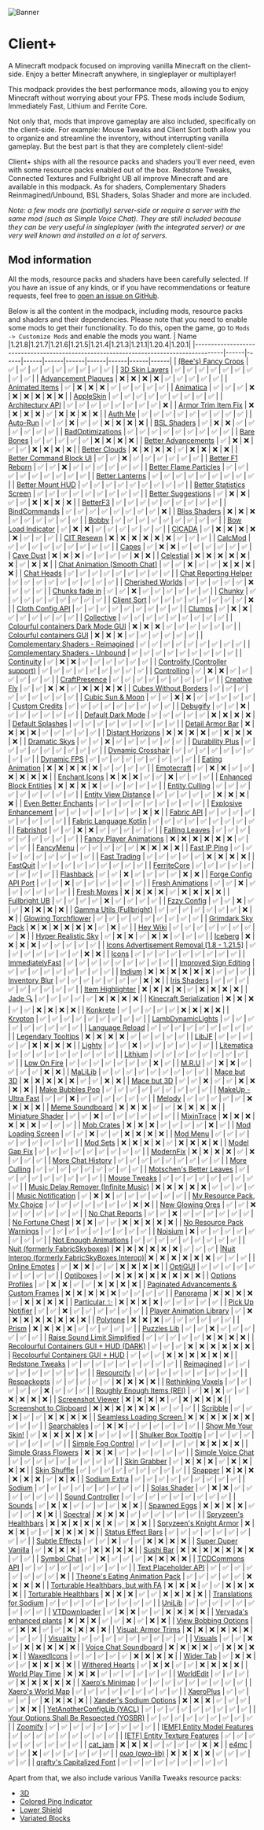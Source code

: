 ![Banner](https://github.com/Thijzert123/client-plus/blob/main/images/banner.resized.png?raw=true)
# Client+
A Minecraft modpack focused on improving vanilla Minecraft on the client-side. Enjoy a better Minecraft anywhere, in singleplayer or multiplayer!

This modpack provides the best performance mods, allowing you to enjoy Minecraft without worrying about your FPS. These mods include Sodium, Immediately Fast, Lithium and Ferrite Core.

Not only that, mods that improve gameplay are also included, specifically on the client-side. For example: Mouse Tweaks and Client Sort both allow you to organize and streamline the inventory, without interrupting vanilla gameplay. But the best part is that they are completely client-side!

Client+ ships with all the resource packs and shaders you'll ever need, even with some resource packs enabled out of the box. Redstone Tweaks, Connected Textures and Fullbright UB all improve Minecraft and are available in this modpack. As for shaders, Complementary Shaders Reinmagined/Unbound, BSL Shaders, Solas Shader and more are included.

_Note: a few mods are (partially) server-side or require a server with the same mod (such as Simple Voice Chat). They are still included because they can be very useful in singleplayer (with the integrated server) or are very well known and installed on a lot of servers._

## Mod information
All the mods, resource packs and shaders have been carefully selected. If you have an issue of any kinds, or if you have recommendations or feature requests, feel free to [open an issue on GitHub](https://github.com/Thijzert123/client-plus/issues).

Below is all the content in the modpack, including mods, resource packs and shaders and their dependencies. Please note that you need to enable some mods to get their functionality. To do this, open the game, go to `Mods -> Customize Mods` and enable the mods you want.
|                                          Name                                         |1.21.8|1.21.7|1.21.6|1.21.5|1.21.4|1.21.3|1.21.1|1.20.4|1.20.1|
|---------------------------------------------------------------------------------------|------|------|------|------|------|------|------|------|------|
|              [(Bee's) Fancy Crops](https://modrinth.com/project/UGEVQ6t9)             |   ✅  |   ✅  |   ✅  |   ✅  |   ✅  |   ✅  |   ✅  |   ✅  |   ✅  |
|                [3D Skin Layers](https://modrinth.com/project/zV5r3pPn)                |   ✅  |   ✅  |   ✅  |   ✅  |   ✅  |   ✅  |   ✅  |   ✅  |   ✅  |
|              [Advancement Plaques](https://modrinth.com/project/9NM0dXub)             |   ❌  |   ❌  |   ❌  |   ❌  |   ✅  |   ✅  |   ✅  |   ✅  |   ✅  |
|                [Animated Items](https://modrinth.com/project/uBBepXuH)                |   ✅  |   ❌  |   ❌  |   ❌  |   ✅  |   ✅  |   ✅  |   ✅  |   ✅  |
|                   [Animatica](https://modrinth.com/project/PRN43VSY)                  |   ✅  |   ✅  |   ✅  |   ❌  |   ❌  |   ❌  |   ❌  |   ❌  |   ❌  |
|                   [AppleSkin](https://modrinth.com/project/EsAfCjCV)                  |   ✅  |   ✅  |   ✅  |   ✅  |   ✅  |   ✅  |   ✅  |   ✅  |   ✅  |
|               [Architectury API](https://modrinth.com/project/lhGA9TYQ)               |   ✅  |   ✅  |   ✅  |   ✅  |   ✅  |   ✅  |   ✅  |   ✅  |   ❌  |
|              [Armor Trim Item Fix](https://modrinth.com/project/kIhxG5zE)             |   ❌  |   ❌  |   ❌  |   ❌  |   ✅  |   ❌  |   ❌  |   ❌  |   ❌  |
|                    [Auth Me](https://modrinth.com/project/yjgIrBjZ)                   |   ✅  |   ✅  |   ✅  |   ✅  |   ✅  |   ✅  |   ✅  |   ✅  |   ✅  |
|                   [Auto-Run](https://modrinth.com/project/2i7tg1Wv)                   |   ✅  |   ✅  |   ❌  |   ✅  |   ✅  |   ❌  |   ❌  |   ❌  |   ❌  |
|                  [BSL Shaders](https://modrinth.com/project/Q1vvjJYV)                 |   ✅  |   ❌  |   ❌  |   ✅  |   ✅  |   ✅  |   ✅  |   ✅  |   ✅  |
|               [BadOptimizations](https://modrinth.com/project/g96Z4WVZ)               |   ✅  |   ✅  |   ✅  |   ✅  |   ✅  |   ✅  |   ✅  |   ✅  |   ✅  |
|                  [Bare Bones](https://modrinth.com/project/rox3U8B6)                  |   ✅  |   ✅  |   ✅  |   ✅  |   ✅  |   ❌  |   ❌  |   ❌  |   ❌  |
|              [Better Advancements](https://modrinth.com/project/Q2OqKxDG)             |   ✅  |   ❌  |   ❌  |   ✅  |   ✅  |   ❌  |   ❌  |   ❌  |   ❌  |
|                 [Better Clouds](https://modrinth.com/project/5srFLIaK)                |   ❌  |   ❌  |   ❌  |   ❌  |   ✅  |   ❌  |   ❌  |   ❌  |   ❌  |
|            [Better Command Block UI](https://modrinth.com/project/8iQcgjQ2)           |   ✅  |   ✅  |   ❌  |   ✅  |   ✅  |   ✅  |   ✅  |   ✅  |   ✅  |
|               [Better F1 Reborn](https://modrinth.com/project/2JIeCmxb)               |   ✅  |   ✅  |   ❌  |   ✅  |   ✅  |   ✅  |   ✅  |   ✅  |   ✅  |
|            [Better Flame Particles](https://modrinth.com/project/ivUZsvzp)            |   ✅  |   ✅  |   ✅  |   ✅  |   ✅  |   ✅  |   ✅  |   ✅  |   ✅  |
|                [Better Lanterns](https://modrinth.com/project/PGGrfcvL)               |   ✅  |   ✅  |   ✅  |   ✅  |   ✅  |   ✅  |   ✅  |   ✅  |   ✅  |
|               [Better Mount HUD](https://modrinth.com/project/kqJFAPU9)               |   ✅  |   ✅  |   ✅  |   ✅  |   ✅  |   ✅  |   ✅  |   ✅  |   ✅  |
|           [Better Statistics Screen](https://modrinth.com/project/n6PXGAoM)           |   ✅  |   ✅  |   ✅  |   ✅  |   ✅  |   ✅  |   ✅  |   ✅  |   ✅  |
|              [Better Suggestions](https://modrinth.com/project/HfZKWsjM)              |   ✅  |   ❌  |   ❌  |   ✅  |   ✅  |   ❌  |   ❌  |   ❌  |   ❌  |
|                   [BetterF3](https://modrinth.com/project/8shC1gFX)                   |   ✅  |   ✅  |   ✅  |   ✅  |   ✅  |   ✅  |   ✅  |   ✅  |   ✅  |
|                 [BindCommands](https://modrinth.com/project/WeytAdLH)                 |   ✅  |   ✅  |   ✅  |   ✅  |   ✅  |   ✅  |   ✅  |   ✅  |   ❌  |
|                 [Bliss Shaders](https://modrinth.com/project/ZvMtQlho)                |   ❌  |   ❌  |   ❌  |   ✅  |   ✅  |   ✅  |   ✅  |   ✅  |   ✅  |
|                     [Bobby](https://modrinth.com/project/M08ruV16)                    |   ✅  |   ✅  |   ✅  |   ✅  |   ✅  |   ✅  |   ✅  |   ✅  |   ✅  |
|              [Bow Load Indicator](https://modrinth.com/project/dj5wVJsq)              |   ✅  |   ❌  |   ❌  |   ✅  |   ✅  |   ✅  |   ✅  |   ✅  |   ✅  |
|                    [CICADA](https://modrinth.com/project/IwCkru1D)                    |   ✅  |   ❌  |   ❌  |   ❌  |   ❌  |   ❌  |   ✅  |   ✅  |   ✅  |
|                  [CIT Resewn](https://modrinth.com/project/otVJckYQ)                  |   ❌  |   ❌  |   ❌  |   ❌  |   ❌  |   ❌  |   ✅  |   ✅  |   ✅  |
|                    [CalcMod](https://modrinth.com/project/XoHTb2Ap)                   |   ✅  |   ✅  |   ✅  |   ✅  |   ✅  |   ✅  |   ✅  |   ✅  |   ✅  |
|                     [Capes](https://modrinth.com/project/89Wsn8GD)                    |   ✅  |   ❌  |   ❌  |   ✅  |   ✅  |   ✅  |   ✅  |   ✅  |   ✅  |
|                   [Cave Dust](https://modrinth.com/project/jawg7zT1)                  |   ❌  |   ❌  |   ❌  |   ✅  |   ✅  |   ✅  |   ✅  |   ❌  |   ❌  |
|                   [Celestial](https://modrinth.com/project/J31lhO5V)                  |   ❌  |   ❌  |   ❌  |   ❌  |   ❌  |   ❌  |   ✅  |   ❌  |   ❌  |
|         [Chat Animation [Smooth Chat]](https://modrinth.com/project/DnNYdJsx)         |   ✅  |   ✅  |   ❌  |   ✅  |   ✅  |   ❌  |   ❌  |   ❌  |   ❌  |
|                  [Chat Heads](https://modrinth.com/project/Wb5oqrBJ)                  |   ✅  |   ✅  |   ✅  |   ✅  |   ✅  |   ✅  |   ✅  |   ✅  |   ✅  |
|             [Chat Reporting Helper](https://modrinth.com/project/tN4E9NfV)            |   ✅  |   ✅  |   ✅  |   ✅  |   ✅  |   ✅  |   ✅  |   ✅  |   ✅  |
|               [Cherished Worlds](https://modrinth.com/project/3azQ6p0W)               |   ✅  |   ✅  |   ✅  |   ✅  |   ✅  |   ❌  |   ✅  |   ✅  |   ✅  |
|                [Chunks fade in](https://modrinth.com/project/JaNmzvA8)                |   ✅  |   ✅  |   ❌  |   ✅  |   ✅  |   ✅  |   ✅  |   ✅  |   ✅  |
|                    [Chunky](https://modrinth.com/project/fALzjamp)                    |   ✅  |   ✅  |   ✅  |   ✅  |   ✅  |   ✅  |   ✅  |   ✅  |   ✅  |
|                  [Client Sort](https://modrinth.com/project/K0AkAin6)                 |   ✅  |   ✅  |   ✅  |   ✅  |   ✅  |   ✅  |   ✅  |   ✅  |   ❌  |
|               [Cloth Config API](https://modrinth.com/project/9s6osm5g)               |   ✅  |   ✅  |   ✅  |   ✅  |   ✅  |   ✅  |   ✅  |   ✅  |   ✅  |
|                    [Clumps](https://modrinth.com/project/Wnxd13zP)                    |   ✅  |   ❌  |   ❌  |   ✅  |   ✅  |   ✅  |   ✅  |   ✅  |   ✅  |
|                  [Collective](https://modrinth.com/project/e0M1UDsY)                  |   ✅  |   ✅  |   ✅  |   ✅  |   ✅  |   ✅  |   ✅  |   ✅  |   ✅  |
|      [Colourful containers Dark Mode GUI](https://modrinth.com/project/PCGR5Y1W)      |   ❌  |   ❌  |   ❌  |   ✅  |   ✅  |   ✅  |   ✅  |   ✅  |   ✅  |
|           [Colourful containers GUI](https://modrinth.com/project/L85p0yMA)           |   ❌  |   ❌  |   ❌  |   ✅  |   ✅  |   ✅  |   ✅  |   ✅  |   ✅  |
|      [Complementary Shaders - Reimagined](https://modrinth.com/project/HVnmMxH1)      |   ✅  |   ✅  |   ✅  |   ✅  |   ✅  |   ✅  |   ✅  |   ✅  |   ✅  |
|        [Complementary Shaders - Unbound](https://modrinth.com/project/R6NEzAwj)       |   ✅  |   ✅  |   ✅  |   ✅  |   ✅  |   ✅  |   ✅  |   ✅  |   ✅  |
|                  [Continuity](https://modrinth.com/project/1IjD5062)                  |   ✅  |   ❌  |   ❌  |   ✅  |   ✅  |   ✅  |   ✅  |   ✅  |   ✅  |
|        [Controlify (Controller support)](https://modrinth.com/project/DOUdJVEm)       |   ✅  |   ✅  |   ✅  |   ✅  |   ✅  |   ✅  |   ✅  |   ✅  |   ✅  |
|                  [Controlling](https://modrinth.com/project/xv94TkTM)                 |   ✅  |   ❌  |   ❌  |   ✅  |   ✅  |   ✅  |   ✅  |   ✅  |   ✅  |
|                 [CraftPresence](https://modrinth.com/project/DFqQfIBR)                |   ✅  |   ✅  |   ✅  |   ✅  |   ✅  |   ✅  |   ✅  |   ✅  |   ✅  |
|                 [Creative Fly](https://modrinth.com/project/XrD3Auyv)                 |   ✅  |   ✅  |   ❌  |   ❌  |   ✅  |   ❌  |   ❌  |   ❌  |   ❌  |
|             [Cubes Without Borders](https://modrinth.com/project/ETlrkaYF)            |   ✅  |   ✅  |   ✅  |   ✅  |   ✅  |   ✅  |   ✅  |   ✅  |   ✅  |
|               [Cubic Sun & Moon](https://modrinth.com/project/g4bSYbrU)               |   ✅  |   ✅  |   ❌  |   ❌  |   ✅  |   ✅  |   ✅  |   ✅  |   ✅  |
|                [Custom Credits](https://modrinth.com/project/GhWh8CAU)                |   ✅  |   ✅  |   ✅  |   ✅  |   ✅  |   ✅  |   ✅  |   ✅  |   ✅  |
|                   [Debugify](https://modrinth.com/project/QwxR6Gcd)                   |   ✅  |   ✅  |   ❌  |   ✅  |   ✅  |   ✅  |   ✅  |   ✅  |   ✅  |
|               [Default Dark Mode](https://modrinth.com/project/6SLU7tS5)              |   ✅  |   ✅  |   ✅  |   ✅  |   ✅  |   ❌  |   ❌  |   ❌  |   ❌  |
|               [Default Splashes](https://modrinth.com/project/RMESe7qr)               |   ✅  |   ✅  |   ✅  |   ✅  |   ✅  |   ✅  |   ✅  |   ✅  |   ✅  |
|               [Detail Armor Bar](https://modrinth.com/project/hAt6ty93)               |   ❌  |   ❌  |   ❌  |   ❌  |   ✅  |   ✅  |   ✅  |   ✅  |   ✅  |
|               [Distant Horizons](https://modrinth.com/project/uCdwusMi)               |   ❌  |   ❌  |   ❌  |   ❌  |   ✅  |   ❌  |   ❌  |   ❌  |   ❌  |
|                 [Dramatic Skys](https://modrinth.com/project/2YyNMled)                |   ✅  |   ✅  |   ❌  |   ✅  |   ✅  |   ✅  |   ✅  |   ✅  |   ✅  |
|                [Durability Plus](https://modrinth.com/project/na1dL51S)               |   ✅  |   ✅  |   ✅  |   ✅  |   ✅  |   ✅  |   ✅  |   ✅  |   ✅  |
|               [Dynamic Crosshair](https://modrinth.com/project/ZcR9weSm)              |   ✅  |   ✅  |   ✅  |   ✅  |   ✅  |   ✅  |   ✅  |   ✅  |   ✅  |
|                  [Dynamic FPS](https://modrinth.com/project/LQ3K71Q1)                 |   ✅  |   ✅  |   ✅  |   ✅  |   ✅  |   ✅  |   ✅  |   ✅  |   ✅  |
|               [Eating Animation](https://modrinth.com/project/rUgZvGzi)               |   ❌  |   ❌  |   ❌  |   ❌  |   ❌  |   ✅  |   ✅  |   ✅  |   ✅  |
|                  [Emotecraft](https://modrinth.com/project/pZ2wrerK)                  |   ✅  |   ❌  |   ❌  |   ✅  |   ✅  |   ❌  |   ❌  |   ❌  |   ❌  |
|                 [Enchant Icons](https://modrinth.com/project/6vhHOIKw)                |   ❌  |   ❌  |   ❌  |   ✅  |   ✅  |   ❌  |   ✅  |   ✅  |   ✅  |
|            [Enhanced Block Entities](https://modrinth.com/project/OVuFYfre)           |   ❌  |   ❌  |   ❌  |   ❌  |   ✅  |   ✅  |   ✅  |   ✅  |   ✅  |
|                [Entity Culling](https://modrinth.com/project/NNAgCjsB)                |   ✅  |   ✅  |   ✅  |   ✅  |   ✅  |   ✅  |   ✅  |   ✅  |   ✅  |
|             [Entity View Distance](https://modrinth.com/project/ihnBJ6on)             |   ✅  |   ✅  |   ✅  |   ✅  |   ✅  |   ❌  |   ❌  |   ❌  |   ❌  |
|             [Even Better Enchants](https://modrinth.com/project/6udpuGCH)             |   ✅  |   ✅  |   ✅  |   ✅  |   ✅  |   ✅  |   ✅  |   ✅  |   ✅  |
|             [Explosive Enhancement](https://modrinth.com/project/OSQ8mw2r)            |   ✅  |   ✅  |   ✅  |   ✅  |   ✅  |   ✅  |   ✅  |   ❌  |   ❌  |
|                  [Fabric API](https://modrinth.com/project/P7dR8mSH)                  |   ✅  |   ✅  |   ✅  |   ✅  |   ✅  |   ✅  |   ✅  |   ✅  |   ✅  |
|            [Fabric Language Kotlin](https://modrinth.com/project/Ha28R6CL)            |   ✅  |   ✅  |   ✅  |   ✅  |   ✅  |   ✅  |   ✅  |   ✅  |   ✅  |
|                   [Fabrishot](https://modrinth.com/project/3qsfQtE9)                  |   ✅  |   ✅  |   ❌  |   ❌  |   ✅  |   ✅  |   ✅  |   ✅  |   ✅  |
|                [Falling Leaves](https://modrinth.com/project/WhbRG4iK)                |   ✅  |   ✅  |   ✅  |   ✅  |   ✅  |   ✅  |   ✅  |   ✅  |   ✅  |
|            [Fancy Player Animations](https://modrinth.com/project/uYE6VsYf)           |   ❌  |   ❌  |   ❌  |   ❌  |   ❌  |   ❌  |   ✅  |   ✅  |   ✅  |
|                   [FancyMenu](https://modrinth.com/project/Wq5SjeWM)                  |   ✅  |   ✅  |   ✅  |   ✅  |   ✅  |   ❌  |   ❌  |   ❌  |   ❌  |
|                 [Fast IP Ping](https://modrinth.com/project/9mtu0sUO)                 |   ✅  |   ✅  |   ✅  |   ✅  |   ✅  |   ✅  |   ✅  |   ✅  |   ✅  |
|                 [Fast Trading](https://modrinth.com/project/Ht0RRAt0)                 |   ✅  |   ✅  |   ✅  |   ✅  |   ✅  |   ❌  |   ❌  |   ❌  |   ❌  |
|                   [FastQuit](https://modrinth.com/project/x1hIzbuY)                   |   ✅  |   ✅  |   ✅  |   ✅  |   ✅  |   ✅  |   ✅  |   ✅  |   ✅  |
|                  [FerriteCore](https://modrinth.com/project/uXXizFIs)                 |   ✅  |   ✅  |   ✅  |   ✅  |   ✅  |   ✅  |   ✅  |   ✅  |   ✅  |
|                   [Flashback](https://modrinth.com/project/4das1Fjq)                  |   ✅  |   ✅  |   ❌  |   ✅  |   ✅  |   ✅  |   ✅  |   ❌  |   ❌  |
|             [Forge Config API Port](https://modrinth.com/project/ohNO6lps)            |   ✅  |   ✅  |   ❌  |   ✅  |   ✅  |   ✅  |   ✅  |   ✅  |   ✅  |
|               [Fresh Animations](https://modrinth.com/project/50dA9Sha)               |   ✅  |   ✅  |   ❌  |   ✅  |   ✅  |   ✅  |   ✅  |   ✅  |   ✅  |
|                  [Fresh Moves](https://modrinth.com/project/slufHzC2)                 |   ❌  |   ❌  |   ❌  |   ❌  |   ✅  |   ❌  |   ❌  |   ❌  |   ❌  |
|                 [Fullbright UB](https://modrinth.com/project/ItHr72Fy)                |   ✅  |   ✅  |   ✅  |   ✅  |   ❌  |   ✅  |   ✅  |   ✅  |   ✅  |
|                  [Fzzy Config](https://modrinth.com/project/hYykXjDp)                 |   ✅  |   ✅  |   ❌  |   ✅  |   ✅  |   ❌  |   ❌  |   ❌  |   ❌  |
|           [Gamma Utils (Fullbright)](https://modrinth.com/project/wdLuzzEP)           |   ✅  |   ✅  |   ✅  |   ✅  |   ✅  |   ✅  |   ✅  |   ❌  |   ❌  |
|              [Glowing Torchflower](https://modrinth.com/project/1S4LxcvL)             |   ✅  |   ✅  |   ✅  |   ✅  |   ✅  |   ✅  |   ✅  |   ✅  |   ✅  |
|               [Grimdark Sky Pack](https://modrinth.com/project/TzZ0IFZH)              |   ❌  |   ❌  |   ❌  |   ❌  |   ❌  |   ❌  |   ✅  |   ❌  |   ✅  |
|                   [Hey Wiki](https://modrinth.com/project/6DnswkCZ)                   |   ✅  |   ✅  |   ✅  |   ✅  |   ✅  |   ✅  |   ✅  |   ✅  |   ❌  |
|              [Hyper Realistic Sky](https://modrinth.com/project/PsMUgCo5)             |   ✅  |   ❌  |   ❌  |   ✅  |   ❌  |   ❌  |   ✅  |   ✅  |   ✅  |
|                    [Iceberg](https://modrinth.com/project/5faXoLqX)                   |   ❌  |   ❌  |   ❌  |   ❌  |   ✅  |   ✅  |   ✅  |   ✅  |   ✅  |
|  [Icons Advertisement Removal [1.8 - 1.21.5]](https://modrinth.com/project/7Rq0ipFz)  |   ✅  |   ✅  |   ✅  |   ✅  |   ✅  |   ✅  |   ✅  |   ❌  |   ❌  |
|                     [Icons](https://modrinth.com/project/O7z3QKAG)                    |   ✅  |   ✅  |   ✅  |   ✅  |   ✅  |   ✅  |   ✅  |   ✅  |   ✅  |
|                [ImmediatelyFast](https://modrinth.com/project/5ZwdcRci)               |   ✅  |   ✅  |   ✅  |   ✅  |   ✅  |   ✅  |   ✅  |   ✅  |   ✅  |
|             [Improved Sign Editing](https://modrinth.com/project/EWQifKYI)            |   ✅  |   ✅  |   ✅  |   ✅  |   ✅  |   ✅  |   ✅  |   ✅  |   ✅  |
|                    [Indium](https://modrinth.com/project/Orvt0mRa)                    |   ❌  |   ❌  |   ❌  |   ❌  |   ❌  |   ❌  |   ✅  |   ✅  |   ✅  |
|                [Inventory Blur](https://modrinth.com/project/lTS6nyFs)                |   ✅  |   ✅  |   ✅  |   ✅  |   ✅  |   ✅  |   ✅  |   ❌  |   ❌  |
|                 [Iris Shaders](https://modrinth.com/project/YL57xq9U)                 |   ✅  |   ✅  |   ✅  |   ✅  |   ✅  |   ✅  |   ✅  |   ✅  |   ✅  |
|               [Item Highlighter](https://modrinth.com/project/cVNW5lr6)               |   ❌  |   ❌  |   ❌  |   ❌  |   ✅  |   ❌  |   ❌  |   ❌  |   ❌  |
|                    [Jade 🔍](https://modrinth.com/project/nvQzSEkH)                    |   ✅  |   ✅  |   ✅  |   ✅  |   ✅  |   ❌  |   ❌  |   ❌  |   ❌  |
|            [Kinecraft Serialization](https://modrinth.com/project/epmEbmF0)           |   ❌  |   ❌  |   ❌  |   ✅  |   ✅  |   ❌  |   ❌  |   ❌  |   ❌  |
|                   [Konkrete](https://modrinth.com/project/J81TRJWm)                   |   ✅  |   ✅  |   ✅  |   ✅  |   ✅  |   ❌  |   ❌  |   ❌  |   ❌  |
|                    [Krypton](https://modrinth.com/project/fQEb0iXm)                   |   ✅  |   ✅  |   ✅  |   ✅  |   ✅  |   ✅  |   ✅  |   ✅  |   ✅  |
|               [LambDynamicLights](https://modrinth.com/project/yBW8D80W)              |   ✅  |   ✅  |   ✅  |   ✅  |   ✅  |   ✅  |   ✅  |   ✅  |   ✅  |
|                [Language Reload](https://modrinth.com/project/uLbm7CG6)               |   ✅  |   ✅  |   ✅  |   ✅  |   ✅  |   ✅  |   ✅  |   ✅  |   ✅  |
|              [Legendary Tooltips](https://modrinth.com/project/atHH8NyV)              |   ❌  |   ❌  |   ❌  |   ❌  |   ✅  |   ✅  |   ✅  |   ✅  |   ✅  |
|                     [LibJF](https://modrinth.com/project/WKwQAwke)                    |   ✅  |   ✅  |   ✅  |   ✅  |   ✅  |   ❌  |   ❌  |   ❌  |   ❌  |
|                    [Lighty](https://modrinth.com/project/yjvKidNM)                    |   ✅  |   ✅  |   ❌  |   ✅  |   ✅  |   ✅  |   ✅  |   ✅  |   ✅  |
|                  [Litematica](https://modrinth.com/project/bEpr0Arc)                  |   ✅  |   ✅  |   ✅  |   ✅  |   ✅  |   ✅  |   ✅  |   ✅  |   ✅  |
|                    [Lithium](https://modrinth.com/project/gvQqBUqZ)                   |   ✅  |   ✅  |   ✅  |   ✅  |   ✅  |   ✅  |   ✅  |   ✅  |   ✅  |
|                  [Low On Fire](https://modrinth.com/project/RRxvWKNC)                 |   ✅  |   ✅  |   ✅  |   ✅  |   ✅  |   ✅  |   ✅  |   ❌  |   ✅  |
|                     [M.R.U](https://modrinth.com/project/SNVQ2c0g)                    |   ✅  |   ❌  |   ❌  |   ✅  |   ✅  |   ✅  |   ✅  |   ❌  |   ❌  |
|                    [MaLiLib](https://modrinth.com/project/GcWjdA9I)                   |   ✅  |   ✅  |   ✅  |   ✅  |   ✅  |   ✅  |   ✅  |   ✅  |   ✅  |
|                  [Mace but 3D](https://modrinth.com/project/6LzngQIs)                 |   ❌  |   ❌  |   ❌  |   ❌  |   ❌  |   ✅  |   ✅  |   ❌  |   ❌  |
|                  [Mace but 3D](https://modrinth.com/project/r9aFsDLk)                 |   ✅  |   ✅  |   ❌  |   ✅  |   ✅  |   ❌  |   ❌  |   ❌  |   ❌  |
|               [Make Bubbles Pop](https://modrinth.com/project/gPCdW0Wr)               |   ✅  |   ✅  |   ✅  |   ✅  |   ✅  |   ✅  |   ✅  |   ✅  |   ✅  |
|              [MakeUp - Ultra Fast](https://modrinth.com/project/izsIPI7a)             |   ✅  |   ✅  |   ❌  |   ✅  |   ✅  |   ✅  |   ✅  |   ✅  |   ✅  |
|                    [Melody](https://modrinth.com/project/CVT4pFB2)                    |   ✅  |   ✅  |   ✅  |   ✅  |   ✅  |   ❌  |   ❌  |   ❌  |   ❌  |
|                [Meme Soundboard](https://modrinth.com/project/FQKl8Yll)               |   ❌  |   ❌  |   ❌  |   ✅  |   ✅  |   ❌  |   ❌  |   ❌  |   ❌  |
|               [Miniature Shader](https://modrinth.com/project/UaS8ROxa)               |   ✅  |   ✅  |   ❌  |   ✅  |   ✅  |   ✅  |   ✅  |   ✅  |   ✅  |
|                  [MixinTrace](https://modrinth.com/project/sGmHWmeL)                  |   ❌  |   ❌  |   ❌  |   ❌  |   ❌  |   ❌  |   ✅  |   ✅  |   ✅  |
|                  [Mob Crates](https://modrinth.com/project/bYcjtBki)                  |   ❌  |   ❌  |   ❌  |   ✅  |   ✅  |   ✅  |   ✅  |   ❌  |   ✅  |
|              [Mod Loading Screen](https://modrinth.com/project/xAGJ6rQS)              |   ✅  |   ✅  |   ❌  |   ✅  |   ✅  |   ❌  |   ❌  |   ❌  |   ❌  |
|                   [Mod Menu](https://modrinth.com/project/mOgUt4GM)                   |   ✅  |   ✅  |   ✅  |   ✅  |   ✅  |   ✅  |   ✅  |   ✅  |   ✅  |
|                   [Mod Sets](https://modrinth.com/project/b313lC4Y)                   |   ❌  |   ❌  |   ❌  |   ❌  |   ✅  |   ❌  |   ❌  |   ❌  |   ❌  |
|                 [Model Gap Fix](https://modrinth.com/project/QdG47OkI)                |   ✅  |   ✅  |   ✅  |   ✅  |   ✅  |   ✅  |   ✅  |   ✅  |   ✅  |
|                   [ModernFix](https://modrinth.com/project/nmDcB62a)                  |   ❌  |   ❌  |   ❌  |   ❌  |   ✅  |   ❌  |   ✅  |   ✅  |   ✅  |
|               [More Chat History](https://modrinth.com/project/8qkXwOnk)              |   ✅  |   ✅  |   ✅  |   ✅  |   ✅  |   ✅  |   ✅  |   ✅  |   ✅  |
|                 [More Culling](https://modrinth.com/project/51shyZVL)                 |   ✅  |   ✅  |   ✅  |   ✅  |   ✅  |   ✅  |   ✅  |   ✅  |   ✅  |
|           [Motschen's Better Leaves](https://modrinth.com/project/uvpymuxq)           |   ✅  |   ✅  |   ✅  |   ✅  |   ✅  |   ✅  |   ✅  |   ✅  |   ✅  |
|                 [Mouse Tweaks](https://modrinth.com/project/aC3cM3Vq)                 |   ✅  |   ✅  |   ✅  |   ✅  |   ✅  |   ✅  |   ✅  |   ✅  |   ✅  |
|     [Music Delay Remover (Infinite Music)](https://modrinth.com/project/OJLdOa8k)     |   ❌  |   ❌  |   ❌  |   ❌  |   ❌  |   ✅  |   ✅  |   ✅  |   ✅  |
|              [Music Notification](https://modrinth.com/project/A4YQgwzz)              |   ✅  |   ❌  |   ❌  |   ✅  |   ✅  |   ✅  |   ✅  |   ✅  |   ✅  |
|          [My Resource Pack, My Choice](https://modrinth.com/project/PTj85Anz)         |   ✅  |   ✅  |   ✅  |   ✅  |   ✅  |   ✅  |   ✅  |   ❌  |   ❌  |
|               [New Glowing Ores](https://modrinth.com/project/oL18adaQ)               |   ✅  |   ✅  |   ❌  |   ✅  |   ✅  |   ✅  |   ✅  |   ✅  |   ✅  |
|                [No Chat Reports](https://modrinth.com/project/qQyHxfxd)               |   ✅  |   ✅  |   ❌  |   ✅  |   ✅  |   ✅  |   ✅  |   ✅  |   ✅  |
|               [No Fortune Chest](https://modrinth.com/project/4QufRNTv)               |   ❌  |   ❌  |   ✅  |   ✅  |   ❌  |   ❌  |   ❌  |   ❌  |   ❌  |
|           [No Resource Pack Warnings](https://modrinth.com/project/6xKUDQcB)          |   ✅  |   ✅  |   ✅  |   ✅  |   ✅  |   ✅  |   ✅  |   ✅  |   ✅  |
|                    [Noisium](https://modrinth.com/project/KuNKN7d2)                   |   ❌  |   ✅  |   ✅  |   ✅  |   ✅  |   ✅  |   ✅  |   ✅  |   ✅  |
|             [Not Enough Animations](https://modrinth.com/project/MPCX6s5C)            |   ✅  |   ✅  |   ✅  |   ✅  |   ✅  |   ✅  |   ✅  |   ✅  |   ✅  |
|        [Nuit (formerly FabricSkyboxes)](https://modrinth.com/project/YBz7DOs8)        |   ❌  |   ❌  |   ❌  |   ❌  |   ❌  |   ❌  |   ✅  |   ✅  |   ✅  |
|[Nuit Interop (formerly FabricSkyBoxes Interop)](https://modrinth.com/project/HpdHOPOp)|   ❌  |   ❌  |   ❌  |   ❌  |   ❌  |   ❌  |   ✅  |   ✅  |   ✅  |
|                 [Online Emotes](https://modrinth.com/project/Dc4g4seU)                |   ✅  |   ❌  |   ❌  |   ✅  |   ✅  |   ❌  |   ❌  |   ❌  |   ❌  |
|                    [OptiGUI](https://modrinth.com/project/JuksLGBQ)                   |   ✅  |   ✅  |   ✅  |   ✅  |   ✅  |   ✅  |   ✅  |   ✅  |   ✅  |
|                   [Optiboxes](https://modrinth.com/project/DWuwk8aA)                  |   ✅  |   ❌  |   ❌  |   ❌  |   ❌  |   ❌  |   ❌  |   ❌  |   ❌  |
|               [Options Profiles](https://modrinth.com/project/DnyS3EEW)               |   ✅  |   ❌  |   ❌  |   ✅  |   ✅  |   ❌  |   ❌  |   ❌  |   ❌  |
|    [Paginated Advancements & Custom Frames](https://modrinth.com/project/pJogNFap)    |   ❌  |   ❌  |   ❌  |   ❌  |   ❌  |   ✅  |   ✅  |   ✅  |   ✅  |
|                   [Panorama](https://modrinth.com/project/DoH2V0z5)                   |   ❌  |   ❌  |   ❌  |   ❌  |   ✅  |   ❌  |   ❌  |   ❌  |   ❌  |
|                 [Particular ✨](https://modrinth.com/project/B1CcCd9h)                 |   ❌  |   ❌  |   ❌  |   ❌  |   ✅  |   ✅  |   ✅  |   ✅  |   ✅  |
|               [Pick Up Notifier](https://modrinth.com/project/ZX66K16c)               |   ✅  |   ✅  |   ❌  |   ✅  |   ✅  |   ✅  |   ✅  |   ✅  |   ✅  |
|           [Player Animation Library](https://modrinth.com/project/ha1mEyJS)           |   ✅  |   ❌  |   ❌  |   ❌  |   ❌  |   ❌  |   ❌  |   ❌  |   ❌  |
|                   [Polytone](https://modrinth.com/project/3qAYkBMB)                   |   ❌  |   ❌  |   ❌  |   ✅  |   ✅  |   ✅  |   ✅  |   ✅  |   ✅  |
|                     [Prism](https://modrinth.com/project/1OE8wbN0)                    |   ❌  |   ❌  |   ❌  |   ❌  |   ✅  |   ✅  |   ✅  |   ✅  |   ✅  |
|                  [Puzzles Lib](https://modrinth.com/project/QAGBst4M)                 |   ✅  |   ✅  |   ❌  |   ✅  |   ✅  |   ✅  |   ✅  |   ✅  |   ✅  |
|         [Raise Sound Limit Simplified](https://modrinth.com/project/SKW62Pht)         |   ✅  |   ✅  |   ✅  |   ✅  |   ✅  |   ❌  |   ❌  |   ❌  |   ❌  |
|    [Recolourful Containers GUI + HUD (DARK)](https://modrinth.com/project/sQCUH0Mr)   |   ✅  |   ✅  |   ✅  |   ❌  |   ❌  |   ❌  |   ❌  |   ❌  |   ❌  |
|       [Recolourful Containers GUI + HUD](https://modrinth.com/project/lewweaHO)       |   ✅  |   ✅  |   ✅  |   ❌  |   ❌  |   ❌  |   ❌  |   ❌  |   ❌  |
|                [Redstone Tweaks](https://modrinth.com/project/RvfAlf4Z)               |   ✅  |   ✅  |   ✅  |   ✅  |   ✅  |   ✅  |   ✅  |   ✅  |   ✅  |
|                  [Reimagined](https://modrinth.com/project/ta5dy0aA)                  |   ✅  |   ✅  |   ✅  |   ✅  |   ✅  |   ✅  |   ✅  |   ✅  |   ✅  |
|                  [Resourcify](https://modrinth.com/project/RLzHAoZe)                  |   ✅  |   ✅  |   ✅  |   ✅  |   ✅  |   ✅  |   ✅  |   ✅  |   ✅  |
|                  [Respackopts](https://modrinth.com/project/TiF5QWZY)                 |   ✅  |   ✅  |   ✅  |   ✅  |   ✅  |   ❌  |   ❌  |   ❌  |   ❌  |
|               [Rethinking Voxels](https://modrinth.com/project/kmwfVOoi)              |   ✅  |   ✅  |   ✅  |   ✅  |   ✅  |   ❌  |   ✅  |   ✅  |   ✅  |
|          [Roughly Enough Items (REI)](https://modrinth.com/project/nfn13YXA)          |   ✅  |   ❌  |   ❌  |   ✅  |   ✅  |   ❌  |   ❌  |   ❌  |   ❌  |
|               [Screenshot Viewer](https://modrinth.com/project/laNoi025)              |   ❌  |   ❌  |   ❌  |   ❌  |   ✅  |   ❌  |   ❌  |   ❌  |   ❌  |
|            [Screenshot to Clipboard](https://modrinth.com/project/1KiJRrTg)           |   ❌  |   ❌  |   ❌  |   ❌  |   ❌  |   ❌  |   ✅  |   ✅  |   ✅  |
|                   [Scribble](https://modrinth.com/project/yXAvIk0x)                   |   ✅  |   ✅  |   ❌  |   ✅  |   ✅  |   ❌  |   ❌  |   ❌  |   ❌  |
|           [Seamless Loading Screen ](https://modrinth.com/project/TyTPFOiF)           |   ❌  |   ❌  |   ❌  |   ❌  |   ❌  |   ❌  |   ✅  |   ✅  |   ✅  |
|                  [Searchables](https://modrinth.com/project/fuuu3xnx)                 |   ✅  |   ❌  |   ❌  |   ✅  |   ✅  |   ✅  |   ✅  |   ✅  |   ✅  |
|              [Show Me Your Skin!](https://modrinth.com/project/bD7YqcA3)              |   ✅  |   ❌  |   ❌  |   ❌  |   ❌  |   ❌  |   ✅  |   ✅  |   ✅  |
|              [Shulker Box Tooltip](https://modrinth.com/project/2M01OLQq)             |   ✅  |   ✅  |   ✅  |   ✅  |   ✅  |   ✅  |   ✅  |   ✅  |   ✅  |
|              [Simple Fog Control](https://modrinth.com/project/Glp1bwYc)              |   ✅  |   ✅  |   ✅  |   ✅  |   ✅  |   ❌  |   ❌  |   ❌  |   ❌  |
|             [Simple Grass Flowers](https://modrinth.com/project/ti9KkMHm)             |   ❌  |   ❌  |   ❌  |   ✅  |   ✅  |   ✅  |   ✅  |   ✅  |   ✅  |
|               [Simple Voice Chat](https://modrinth.com/project/9eGKb6K1)              |   ✅  |   ✅  |   ✅  |   ✅  |   ✅  |   ✅  |   ✅  |   ✅  |   ✅  |
|                 [Skin Grabber](https://modrinth.com/project/TtybOAsL)                 |   ✅  |   ❌  |   ❌  |   ❌  |   ✅  |   ❌  |   ❌  |   ❌  |   ❌  |
|                 [Skin Shuffle](https://modrinth.com/project/3s19I5jr)                 |   ✅  |   ✅  |   ✅  |   ✅  |   ✅  |   ✅  |   ✅  |   ✅  |   ✅  |
|                    [Snapper](https://modrinth.com/project/MZQyESDC)                   |   ❌  |   ❌  |   ❌  |   ❌  |   ❌  |   ❌  |   ✅  |   ❌  |   ❌  |
|                 [Sodium Extra](https://modrinth.com/project/PtjYWJkn)                 |   ✅  |   ✅  |   ✅  |   ✅  |   ✅  |   ✅  |   ✅  |   ✅  |   ✅  |
|                    [Sodium](https://modrinth.com/project/AANobbMI)                    |   ✅  |   ✅  |   ✅  |   ✅  |   ✅  |   ✅  |   ✅  |   ✅  |   ✅  |
|                 [Solas Shader](https://modrinth.com/project/EpQFjzrQ)                 |   ✅  |   ❌  |   ❌  |   ✅  |   ✅  |   ✅  |   ✅  |   ✅  |   ✅  |
|               [Sound Controller](https://modrinth.com/project/uY9zbflw)               |   ✅  |   ✅  |   ✅  |   ✅  |   ✅  |   ✅  |   ✅  |   ✅  |   ✅  |
|                    [Sounds](https://modrinth.com/project/ZouiUX7t)                    |   ✅  |   ❌  |   ❌  |   ✅  |   ✅  |   ✅  |   ✅  |   ❌  |   ❌  |
|                 [Spawned Eggs](https://modrinth.com/project/yPBwDzHA)                 |   ❌  |   ❌  |   ❌  |   ❌  |   ✅  |   ✅  |   ✅  |   ❌  |   ❌  |
|                   [Spectral](https://modrinth.com/project/vaaOMowT)                   |   ❌  |   ❌  |   ❌  |   ✅  |   ✅  |   ✅  |   ✅  |   ✅  |   ✅  |
|             [Spryzeen's Healthbars](https://modrinth.com/project/ZMcqgmIV)            |   ❌  |   ❌  |   ❌  |   ❌  |   ❌  |   ❌  |   ✅  |   ❌  |   ❌  |
|            [Spryzeen's Knight Armor](https://modrinth.com/project/EwJHG2NA)           |   ❌  |   ❌  |   ❌  |   ✅  |   ✅  |   ❌  |   ❌  |   ❌  |   ❌  |
|              [Status Effect Bars](https://modrinth.com/project/x02cBj9Y)              |   ✅  |   ✅  |   ✅  |   ✅  |   ✅  |   ✅  |   ✅  |   ✅  |   ✅  |
|                [Subtle Effects](https://modrinth.com/project/4q8UOK1d)                |   ✅  |   ✅  |   ❌  |   ✅  |   ✅  |   ❌  |   ❌  |   ❌  |   ❌  |
|              [Super Duper Vanilla](https://modrinth.com/project/LMIZZNxZ)             |   ✅  |   ❌  |   ❌  |   ❌  |   ✅  |   ❌  |   ❌  |   ❌  |   ❌  |
|                   [Sushi Bar](https://modrinth.com/project/tr2Mv6ke)                  |   ❌  |   ❌  |   ❌  |   ❌  |   ❌  |   ❌  |   ❌  |   ✅  |   ✅  |
|                  [Symbol Chat](https://modrinth.com/project/NKvLVQMc)                 |   ✅  |   ❌  |   ✅  |   ✅  |   ✅  |   ❌  |   ❌  |   ❌  |   ❌  |
|                [TCDCommons API](https://modrinth.com/project/Eldc1g37)                |   ✅  |   ✅  |   ✅  |   ✅  |   ✅  |   ✅  |   ✅  |   ✅  |   ✅  |
|             [Text Placeholder API](https://modrinth.com/project/eXts2L7r)             |   ✅  |   ✅  |   ✅  |   ✅  |   ✅  |   ✅  |   ✅  |   ✅  |   ❌  |
|        [Theone's Eating Animation Pack](https://modrinth.com/project/OhzX8kDf)        |   ✅  |   ✅  |   ✅  |   ✅  |   ✅  |   ❌  |   ❌  |   ❌  |   ❌  |
|      [Torturable Healthbars, but with FA](https://modrinth.com/project/mQpUi57Q)      |   ❌  |   ❌  |   ❌  |   ✅  |   ✅  |   ❌  |   ❌  |   ❌  |   ❌  |
|             [Torturable Healthbars](https://modrinth.com/project/WPuyL1eO)            |   ❌  |   ❌  |   ❌  |   ✅  |   ✅  |   ❌  |   ❌  |   ❌  |   ❌  |
|            [Translations for Sodium](https://modrinth.com/project/yfDziwn1)           |   ✅  |   ✅  |   ✅  |   ✅  |   ✅  |   ✅  |   ✅  |   ✅  |   ✅  |
|                    [UniLib](https://modrinth.com/project/nT86WUER)                    |   ✅  |   ✅  |   ✅  |   ✅  |   ✅  |   ✅  |   ✅  |   ✅  |   ✅  |
|                 [VTDownloader](https://modrinth.com/project/1E2sq1cp)                 |   ✅  |   ❌  |   ❌  |   ✅  |   ✅  |   ❌  |   ❌  |   ❌  |   ❌  |
|           [Vervada's enhanced plants](https://modrinth.com/project/ghc0v6DT)          |   ❌  |   ❌  |   ❌  |   ✅  |   ✅  |   ❌  |   ✅  |   ❌  |   ❌  |
|             [View Bobbing Options](https://modrinth.com/project/Yr9J16k6)             |   ✅  |   ❌  |   ❌  |   ✅  |   ✅  |   ❌  |   ❌  |   ❌  |   ❌  |
|              [Visual: Armor Trims](https://modrinth.com/project/tPtjib62)             |   ❌  |   ❌  |   ❌  |   ❌  |   ❌  |   ❌  |   ✅  |   ✅  |   ✅  |
|                   [Visuality](https://modrinth.com/project/rI0hvYcd)                  |   ✅  |   ✅  |   ✅  |   ✅  |   ✅  |   ✅  |   ✅  |   ✅  |   ✅  |
|                    [Visuals](https://modrinth.com/project/pWBAsHgt)                   |   ✅  |   ✅  |   ❌  |   ✅  |   ❌  |   ❌  |   ❌  |   ❌  |   ❌  |
|             [Voice Chat Soundboard](https://modrinth.com/project/N8s60DWW)            |   ❌  |   ❌  |   ❌  |   ❌  |   ✅  |   ❌  |   ❌  |   ❌  |   ❌  |
|                  [WaxedIcons](https://modrinth.com/project/pC9ELBuh)                  |   ✅  |   ✅  |   ✅  |   ✅  |   ✅  |   ❌  |   ❌  |   ❌  |   ❌  |
|                   [Wider Tab](https://modrinth.com/project/IA3kkkhV)                  |   ✅  |   ❌  |   ❌  |   ✅  |   ✅  |   ❌  |   ❌  |   ❌  |   ❌  |
|                [Withered Hearts](https://modrinth.com/project/LQI4ZTHY)               |   ✅  |   ❌  |   ❌  |   ✅  |   ✅  |   ❌  |   ❌  |   ❌  |   ❌  |
|                [World Play Time](https://modrinth.com/project/YkKeggdl)               |   ❌  |   ❌  |   ❌  |   ✅  |   ✅  |   ✅  |   ✅  |   ✅  |   ✅  |
|                   [WorldEdit](https://modrinth.com/project/1u6JkXh5)                  |   ✅  |   ✅  |   ✅  |   ✅  |   ❌  |   ❌  |   ❌  |   ❌  |   ❌  |
|                [Xaero's Minimap](https://modrinth.com/project/1bokaNcj)               |   ✅  |   ✅  |   ✅  |   ✅  |   ✅  |   ✅  |   ✅  |   ✅  |   ✅  |
|               [Xaero's World Map](https://modrinth.com/project/NcUtCpym)              |   ✅  |   ✅  |   ✅  |   ✅  |   ✅  |   ✅  |   ✅  |   ✅  |   ✅  |
|                   [XaeroPlus](https://modrinth.com/project/EnPUzSTg)                  |   ✅  |   ✅  |   ✅  |   ✅  |   ✅  |   ❌  |   ❌  |   ❌  |   ❌  |
|            [Xander's Sodium Options](https://modrinth.com/project/sTkQBVyo)           |   ❌  |   ❌  |   ❌  |   ✅  |   ✅  |   ✅  |   ✅  |   ❌  |   ❌  |
|          [YetAnotherConfigLib (YACL)](https://modrinth.com/project/1eAoo2KR)          |   ✅  |   ✅  |   ✅  |   ✅  |   ✅  |   ✅  |   ✅  |   ✅  |   ✅  |
|    [Your Options Shall Be Respected (YOSBR)](https://modrinth.com/project/WwbubTsV)   |   ✅  |   ✅  |   ✅  |   ✅  |   ✅  |   ✅  |   ✅  |   ✅  |   ✅  |
|                    [Zoomify](https://modrinth.com/project/w7ThoJFB)                   |   ✅  |   ✅  |   ✅  |   ✅  |   ✅  |   ✅  |   ✅  |   ✅  |   ✅  |
|          [[EMF] Entity Model Features](https://modrinth.com/project/4I1XuqiY)         |   ✅  |   ✅  |   ✅  |   ✅  |   ✅  |   ✅  |   ✅  |   ✅  |   ✅  |
|         [[ETF] Entity Texture Features](https://modrinth.com/project/BVzZfTc1)        |   ✅  |   ✅  |   ✅  |   ✅  |   ✅  |   ✅  |   ✅  |   ✅  |   ✅  |
|                    [cat_jam](https://modrinth.com/project/x3s69afN)                   |   ❌  |   ❌  |   ❌  |   ✅  |   ✅  |   ✅  |   ✅  |   ❌  |   ❌  |
|                     [e4mc](https://modrinth.com/project/qANg5Jrr)                     |   ✅  |   ✅  |   ❌  |   ✅  |   ✅  |   ✅  |   ✅  |   ✅  |   ✅  |
|                 [oωo (owo-lib)](https://modrinth.com/project/ccKDOlHs)                |   ❌  |   ❌  |   ❌  |   ❌  |   ✅  |   ✅  |   ✅  |   ✅  |   ✅  |
|           [qrafty's Capitalized Font](https://modrinth.com/project/FA4ebMMU)          |   ✅  |   ✅  |   ✅  |   ✅  |   ✅  |   ✅  |   ✅  |   ✅  |   ✅  |

Apart from that, we also include various Vanilla Tweaks resource packs:
- [3D](https://vanillatweaks.net/share/#i3k5KZ)
- [Colored Ping Indicator](https://vanillatweaks.net/share/#lz4EZp)
- [Lower Shield](https://vanillatweaks.net/share#dczqmI)
- [Variated Blocks](https://vanillatweaks.net/share#Oz7pBC)
